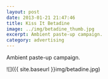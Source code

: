 ```yaml
---
layout: post
date: 2013-01-21 21:47:46
title: Kiss It Betadine
image: ../img/betadine_thumb.jpg
excerpt: Ambient paste-up campaign.
category: advertising
---
```


Ambient paste-up campaign.

![]({{ site.baseurl }}img/betadine.jpg)